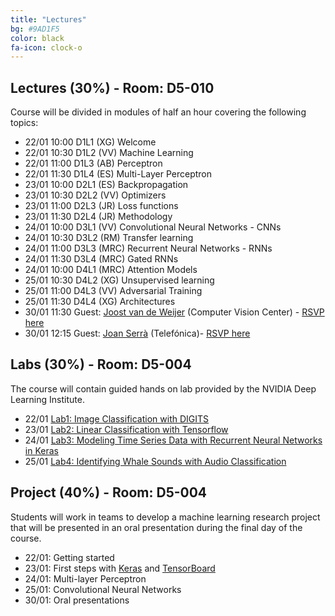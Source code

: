 ```yaml
---
title: "Lectures"
bg: #9AD1F5
color: black
fa-icon: clock-o
---
```


## Lectures (30%) - Room: D5-010

Course will be divided in modules of half an hour covering the following topics:

* 22/01 10:00 D1L1 (XG) Welcome  
* 22/01 10:30 D1L2 (VV) Machine Learning
* 22/01 11:00 D1L3 (AB) Perceptron
* 22/01 11:30 D1L4 (ES) Multi-Layer Perceptron
* 23/01 10:00 D2L1 (ES) Backpropagation
* 23/01 10:30 D2L2 (VV) Optimizers
* 23/01 11:00 D2L3 (JR) Loss functions 
* 23/01 11:30 D2L4 (JR) Methodology
* 24/01 10:00 D3L1 (VV) Convolutional Neural Networks - CNNs
* 24/01 10:30 D3L2 (RM) Transfer learning
* 24/01 11:00 D3L3 (MRC) Recurrent Neural Networks - RNNs
* 24/01 11:30 D3L4 (MRC) Gated RNNs
* 24/01 10:00 D4L1 (MRC) Attention Models
* 25/01 10:30 D4L2 (XG) Unsupervised learning
* 25/01 11:00 D4L3 (VV) Adversarial Training
* 25/01 11:30 D4L4 (XG) Architectures 
* 30/01 11:30 Guest: [Joost van de Weijer][JoostVanDeWeijer] (Computer Vision Center) - [RSVP here][RSVP]
* 30/01 12:15 Guest: [Joan Serrà][JoanSerra] (Telefónica)- [RSVP here][RSVP]

[JoostVanDeWeijer]: http://www.cvc.uab.es/LAMP/joost/
[JoanSerra]: http://joanserra.weebly.com/
[RSVP]: https://www.eventbrite.com/e/upc-telecombcn-deep-learning-winter-school-guest-lectures-tickets-42478656806

## Labs (30%) - Room: D5-004
The course will contain guided hands on lab provided by the NVIDIA Deep Learning Institute.

* 22/01 [Lab1: Image Classification with DIGITS][Lab1] 
* 23/01 [Lab2: Linear Classification with Tensorflow][Lab2]
* 24/01 [Lab3: Modeling Time Series Data with Recurrent Neural Networks in Keras][Lab3]
* 25/01 [Lab4: Identifying Whale Sounds with Audio Classification][Lab4]

[Lab1]: https://nvidia.qwiklab.com/focuses/5866
[Lab2]: https://nvidia.qwiklab.com/focuses/3045
[Lab3]: https://nvidia.qwiklab.com/focuses/3043
[Lab4]: https://nvidia.qwiklab.com/focuses/5451


## Project (40%) - Room: D5-004

Students will work in teams to develop a machine learning research project that will be presented in an oral presentation during the final day of the course. 

* 22/01: Getting started 
* 23/01: First steps with [Keras](https://keras.io/) and [TensorBoard](https://www.tensorflow.org/get_started/summaries_and_tensorboard)
* 24/01: Multi-layer Perceptron
* 25/01: Convolutional Neural Networks
* 30/01: Oral presentations
